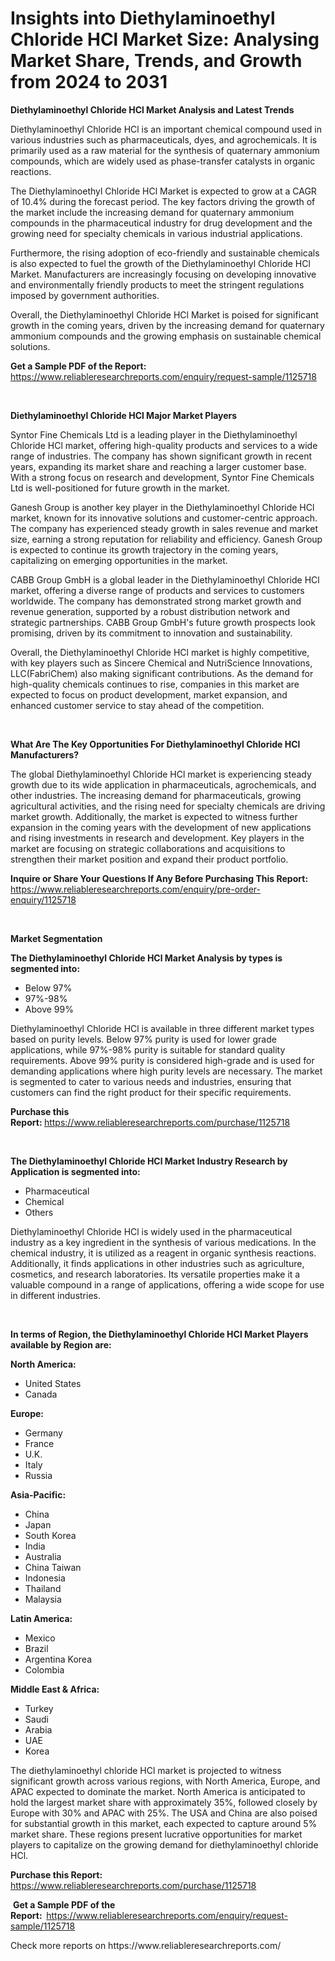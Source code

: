 <p><h1>Insights into Diethylaminoethyl Chloride HCl Market Size: Analysing Market Share, Trends, and Growth from 2024 to 2031</h1></p><p><strong>Diethylaminoethyl Chloride HCl Market Analysis and Latest Trends</strong></p>
<p><p>Diethylaminoethyl Chloride HCl is an important chemical compound used in various industries such as pharmaceuticals, dyes, and agrochemicals. It is primarily used as a raw material for the synthesis of quaternary ammonium compounds, which are widely used as phase-transfer catalysts in organic reactions.</p><p>The Diethylaminoethyl Chloride HCl Market is expected to grow at a CAGR of 10.4% during the forecast period. The key factors driving the growth of the market include the increasing demand for quaternary ammonium compounds in the pharmaceutical industry for drug development and the growing need for specialty chemicals in various industrial applications.</p><p>Furthermore, the rising adoption of eco-friendly and sustainable chemicals is also expected to fuel the growth of the Diethylaminoethyl Chloride HCl Market. Manufacturers are increasingly focusing on developing innovative and environmentally friendly products to meet the stringent regulations imposed by government authorities.</p><p>Overall, the Diethylaminoethyl Chloride HCl Market is poised for significant growth in the coming years, driven by the increasing demand for quaternary ammonium compounds and the growing emphasis on sustainable chemical solutions.</p></p>
<p><strong>Get a Sample PDF of the Report:&nbsp;</strong> <a href="https://www.reliableresearchreports.com/enquiry/request-sample/1125718">https://www.reliableresearchreports.com/enquiry/request-sample/1125718</a></p>
<p>&nbsp;</p>
<p><strong>Diethylaminoethyl Chloride HCl Major Market Players</strong></p>
<p><p>Syntor Fine Chemicals Ltd is a leading player in the Diethylaminoethyl Chloride HCl market, offering high-quality products and services to a wide range of industries. The company has shown significant growth in recent years, expanding its market share and reaching a larger customer base. With a strong focus on research and development, Syntor Fine Chemicals Ltd is well-positioned for future growth in the market.</p><p>Ganesh Group is another key player in the Diethylaminoethyl Chloride HCl market, known for its innovative solutions and customer-centric approach. The company has experienced steady growth in sales revenue and market size, earning a strong reputation for reliability and efficiency. Ganesh Group is expected to continue its growth trajectory in the coming years, capitalizing on emerging opportunities in the market.</p><p>CABB Group GmbH is a global leader in the Diethylaminoethyl Chloride HCl market, offering a diverse range of products and services to customers worldwide. The company has demonstrated strong market growth and revenue generation, supported by a robust distribution network and strategic partnerships. CABB Group GmbH's future growth prospects look promising, driven by its commitment to innovation and sustainability.</p><p>Overall, the Diethylaminoethyl Chloride HCl market is highly competitive, with key players such as Sincere Chemical and NutriScience Innovations, LLC(FabriChem) also making significant contributions. As the demand for high-quality chemicals continues to rise, companies in this market are expected to focus on product development, market expansion, and enhanced customer service to stay ahead of the competition.</p></p>
<p>&nbsp;</p>
<p><strong>What Are The Key Opportunities For Diethylaminoethyl Chloride HCl Manufacturers?</strong></p>
<p><p>The global Diethylaminoethyl Chloride HCl market is experiencing steady growth due to its wide application in pharmaceuticals, agrochemicals, and other industries. The increasing demand for pharmaceuticals, growing agricultural activities, and the rising need for specialty chemicals are driving market growth. Additionally, the market is expected to witness further expansion in the coming years with the development of new applications and rising investments in research and development. Key players in the market are focusing on strategic collaborations and acquisitions to strengthen their market position and expand their product portfolio.</p></p>
<p><strong>Inquire or Share Your Questions If Any Before Purchasing This Report:</strong> <a href="https://www.reliableresearchreports.com/enquiry/pre-order-enquiry/1125718">https://www.reliableresearchreports.com/enquiry/pre-order-enquiry/1125718</a></p>
<p>&nbsp;</p>
<p><strong>Market Segmentation</strong></p>
<p><strong>The Diethylaminoethyl Chloride HCl Market Analysis by types is segmented into:</strong></p>
<p><ul><li>Below 97%</li><li>97%-98%</li><li>Above 99%</li></ul></p>
<p><p>Diethylaminoethyl Chloride HCl is available in three different market types based on purity levels. Below 97% purity is used for lower grade applications, while 97%-98% purity is suitable for standard quality requirements. Above 99% purity is considered high-grade and is used for demanding applications where high purity levels are necessary. The market is segmented to cater to various needs and industries, ensuring that customers can find the right product for their specific requirements.</p></p>
<p><strong>Purchase this Report:&nbsp;</strong><a href="https://www.reliableresearchreports.com/purchase/1125718">https://www.reliableresearchreports.com/purchase/1125718</a></p>
<p>&nbsp;</p>
<p><strong>The Diethylaminoethyl Chloride HCl Market Industry Research by Application is segmented into:</strong></p>
<p><ul><li>Pharmaceutical</li><li>Chemical</li><li>Others</li></ul></p>
<p><p>Diethylaminoethyl Chloride HCl is widely used in the pharmaceutical industry as a key ingredient in the synthesis of various medications. In the chemical industry, it is utilized as a reagent in organic synthesis reactions. Additionally, it finds applications in other industries such as agriculture, cosmetics, and research laboratories. Its versatile properties make it a valuable compound in a range of applications, offering a wide scope for use in different industries.</p></p>
<p>&nbsp;</p>
<p><strong>In terms of Region, the Diethylaminoethyl Chloride HCl Market Players available by Region are:</strong></p>
<p>
    <p> <strong> North America: </strong>
        <ul>
            <li>United States</li>
            <li>Canada</li>
        </ul>
        </p> 
    <p> <strong> Europe: </strong>
        <ul>
            <li>Germany</li>
            <li>France</li>
            <li>U.K.</li>
            <li>Italy</li>
            <li>Russia</li>
        </ul>
        </p> 
    <p> <strong> Asia-Pacific: </strong>
        <ul>
            <li>China</li>
            <li>Japan</li>
            <li>South Korea</li>
            <li>India</li>
            <li>Australia</li>
            <li>China Taiwan</li>
            <li>Indonesia</li>
            <li>Thailand</li>
            <li>Malaysia</li>
        </ul>
        </p> 
    <p> <strong> Latin America: </strong>
        <ul>
            <li>Mexico</li>
            <li>Brazil</li>
            <li>Argentina Korea</li>
            <li>Colombia</li>
        </ul>
        </p> 
    <p> <strong> Middle East & Africa: </strong>
        <ul>
            <li>Turkey</li>
            <li>Saudi</li>
            <li>Arabia</li>
            <li>UAE</li>
            <li>Korea</li>
        </ul>
    </p>
    </p>
<p><p>The diethylaminoethyl chloride HCl market is projected to witness significant growth across various regions, with North America, Europe, and APAC expected to dominate the market. North America is anticipated to hold the largest market share with approximately 35%, followed closely by Europe with 30% and APAC with 25%. The USA and China are also poised for substantial growth in this market, each expected to capture around 5% market share. These regions present lucrative opportunities for market players to capitalize on the growing demand for diethylaminoethyl chloride HCl.</p></p>
<p><strong>Purchase this Report: </strong><a href="https://www.reliableresearchreports.com/purchase/1125718">https://www.reliableresearchreports.com/purchase/1125718</a></p>
<p>&nbsp;<strong>Get a Sample PDF of the Report:&nbsp;&nbsp;</strong><a href="https://www.reliableresearchreports.com/enquiry/request-sample/1125718">https://www.reliableresearchreports.com/enquiry/request-sample/1125718</a></p>
<p><strong></strong></p>
<p>Check more reports on https://www.reliableresearchreports.com/</p>